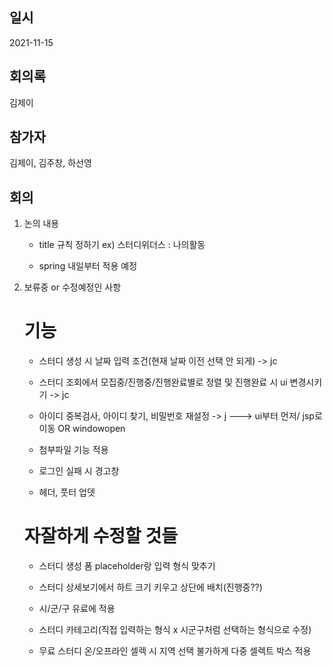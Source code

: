 ## 일시

2021-11-15

## 회의록

김제이

## 참가자

김제이, 김주창, 하선영

## 회의

1. 논의 내용

    - title 규칙 정하기
         ex) 스터디위더스 : 나의활동

    - spring 내일부터 적용 예정

2. 보류중 or 수정예정인 사항

    # 기능

    - 스터디 생성 시 날짜 입력 조건(현재 날짜 이전 선택 안 되게) -> jc

    - 스터디 조회에서 모집중/진행중/진행완료별로 정렬 및 진행완료 시 ui 변경시키기 -> jc

    - 아이디 중복검사, 아이디 찾기, 비밀번호 재설정  -> j
            ---> ui부터 먼저/ jsp로 이동 OR windowopen

    - 첨부파일 기능 적용

    - 로그인 실패 시 경고창

    - 헤더, 풋터 업뎃


    # 자잘하게 수정할 것들

    - 스터디 생성 폼 placeholder랑 입력 형식 맞추기

    - 스터디 상세보기에서 하트 크기 키우고 상단에 배치(진행중??)

    - 시/군/구 유료에 적용

    - 스터디 카테고리(직접 입력하는 형식 x 시군구처럼 선택하는 형식으로 수정)

    - 무료 스터디 온/오프라인 셀렉 시 지역 선택 불가하게 다중 셀렉트 박스 적용